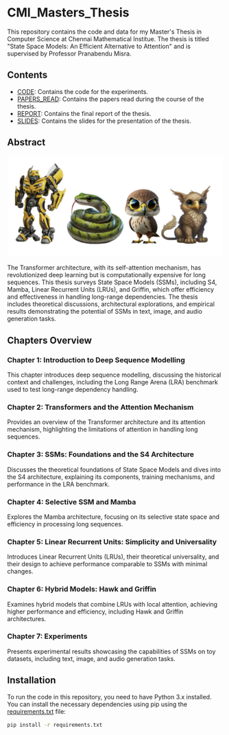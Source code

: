 # CMI_Masters_Thesis

This repository contains the code and data for my Master's Thesis in Computer Science at Chennai Mathematical Institue. The thesis is titled "State Space Models: An Efficient Alternative to Attention" and is supervised by Professor Pranabendu Misra.

## Contents
- [CODE](./CODE/): Contains the code for the experiments.
- [PAPERS_READ](./PAPERS_READ/): Contains the papers read during the course of the thesis.
- [REPORT](./REPORT/): Contains the final report of the thesis.
- [SLIDES](./SLIDES/): Contains the slides for the presentation of the thesis.

## Abstract

![home](./home_pic.png)

The Transformer architecture, with its self-attention mechanism, has revolutionized deep learning but is computationally expensive for long sequences. This thesis surveys State Space Models (SSMs), including S4, Mamba, Linear Recurrent Units (LRUs), and Griffin, which offer efficiency and effectiveness in handling long-range dependencies. The thesis includes theoretical discussions, architectural explorations, and empirical results demonstrating the potential of SSMs in text, image, and audio generation tasks.

## Chapters Overview

### Chapter 1: Introduction to Deep Sequence Modelling

This chapter introduces deep sequence modelling, discussing the historical context and challenges, including the Long Range Arena (LRA) benchmark used to test long-range dependency handling.

### Chapter 2: Transformers and the Attention Mechanism

Provides an overview of the Transformer architecture and its attention mechanism, highlighting the limitations of attention in handling long sequences.

### Chapter 3: SSMs: Foundations and the S4 Architecture

Discusses the theoretical foundations of State Space Models and dives into the S4 architecture, explaining its components, training mechanisms, and performance in the LRA benchmark.

### Chapter 4: Selective SSM and Mamba

Explores the Mamba architecture, focusing on its selective state space and efficiency in processing long sequences.

### Chapter 5: Linear Recurrent Units: Simplicity and Universality

Introduces Linear Recurrent Units (LRUs), their theoretical universality, and their design to achieve performance comparable to SSMs with minimal changes.

### Chapter 6: Hybrid Models: Hawk and Griffin

Examines hybrid models that combine LRUs with local attention, achieving higher performance and efficiency, including Hawk and Griffin architectures.

### Chapter 7: Experiments

Presents experimental results showcasing the capabilities of SSMs on toy datasets, including text, image, and audio generation tasks.

## Installation

To run the code in this repository, you need to have Python 3.x installed. You can install the necessary dependencies using pip using the [requirements.txt](./CODE/requirements.txt) file:

```bash
pip install -r requirements.txt
```
